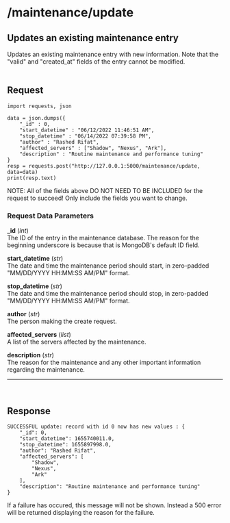 # /maintenance/update

## Updates an existing maintenance entry
Updates an existing maintenance entry with new information. Note that the "valid" and "created_at" fields of the entry cannot be modified.
<br><br>

## Request

    import requests, json

    data = json.dumps({
        "_id" : 0,
        "start_datetime" : "06/12/2022 11:46:51 AM",
        "stop_datetime" : "06/14/2022 07:39:58 PM",
        "author" : "Rashed Rifat",
        "affected_servers" : ["Shadow", "Nexus", "Ark"],
        "description" : "Routine maintenance and performance tuning"
    }
    resp = requests.post("http://127.0.0.1:5000/maintenance/update, data=data)
    print(resp.text)

NOTE: All of the fields above DO NOT NEED TO BE INCLUDED for the request to succeed! Only include the fields you want to change.

### Request Data Parameters

**_id** (*int*) <br>
    The ID of the entry in the maintenance database. The reason for the beginning underscore is because that is MongoDB's default ID field.

**start_datetime** (*str*) <br>
    The date and time the maintenance period should start, in zero-padded "MM/DD/YYYY HH:MM:SS AM/PM" format.

**stop_datetime** (*str*) <br>
    The date and time the maintenance period should stop, in zero-padded "MM/DD/YYYY HH:MM:SS AM/PM" format.

**author** (*str*) <br>
    The person making the create request.

**affected_servers** (*list*) <br>
    A list of the servers affected by the maintenance.

**description** (*str*) <br>
    The reason for the maintenance and any other important information regarding the maintenance.

<hr> <br>

## Response
    
    SUCCESSFUL update: record with id 0 now has new values : {
        "_id": 0,
        "start_datetime": 1655740011.0,
        "stop_datetime": 1655897998.0,
        "author": "Rashed Rifat",
        "affected_servers": [
            "Shadow",
            "Nexus",
            "Ark"
        ],
        "description": "Routine maintenance and performance tuning"
    }

If a failure has occured, this message will not be shown. Instead a 500 error will be returned displaying the reason for the failure.
